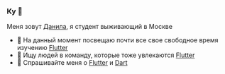 ### Ку 👋

Меня зовут [Данила](https://t.me/ngrando), я студент выживающий в Москве

- 🔭 На данный момент посвещаю почти все свое свободное время изучению [Flutter](https://flutter.dev)
- 🤔 Ищу людей в команду, которые тоже увлекаются [Flutter](https://flutter.dev)
- 💬 Спрашивайте меня о [Flutter](https://flutter.dev) и [Dart](https://dart.dev)

